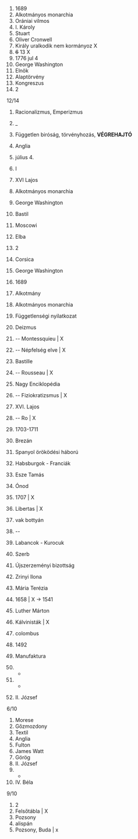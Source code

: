1. 1689 
2. Alkotmányos monarchia 
3. Orániai vilmos 
4. I. Károly 
5. Stuart 
6. Oliver Cronwell 
7. Király uralkodik nem kormányoz X
8. ~~6~~ 13 X
9. 1776 jul 4 
10. George Washington 
11. Elnök 
12. Alaptörvény 
13. Kongreszus 
14. 2 

12/14

1. Racionalizmus, Emperizmus 
2. _
3. Független biróság, törvényhozás, **VÉGREHAJTÓ**
4. Anglia
5. július 4.
6. I 
7. XVI Lajos
8. Alkotmányos monarchia
9. George Washington
10. Bastil
11. Moscowi
12. Elba
13. 2
14. Corsica

1. George Washington
2. 1689
3. Alkotmány
4. Alkotmányos monarchia
5. Függetlenségi nyilatkozat 
6. Deizmus 
7. -- Montessquieu | X 
8. --  Népfelség elve | X
9. Bastille
10. -- Rousseau | X
11. Nagy Enciklopédia
12. -- Fiziokratizsmus | X
13. XVI. Lajos 
14. -- Ro | X

1. 1703-1711
2. Brezán
3. Spanyol öröködési háború
4. Habsburgok - Franciák
5. Esze Tamás
6. Ónod
7. 1707 | X
8.  Libertas | X
9. vak bottyán
10. --
11. Labancok - Kurocuk
12. Szerb
13. Újszerzeményi bizottság
14. Zrinyi Ilona

1. Mária Terézia
2. 1658 | X -> 1541
3. Luther Márton 
4. Kálvinisták | X 
5. colombus 
6. 1492 
7. Manufaktura
8. - 
9. - 
10. II. József

6/10

1. Morese
2. Gőzmozdony
3. Textil
4. Anglia
5. Fulton
6. James Watt
7. Görög
8. II. József
9. -
10. IV. Béla

9/10

1. 2 
2. Felsőtábla | X
3. Pozsony 
4. alispán
5. Pozsony, Buda | x
